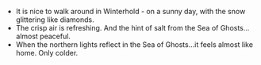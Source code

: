 - It is nice to walk around in Winterhold - on a sunny day, with the snow glittering like diamonds.
- The crisp air is refreshing. And the hint of salt from the Sea of Ghosts... almost peaceful.
- When the northern lights reflect in the Sea of Ghosts...it feels almost like home. Only colder.
